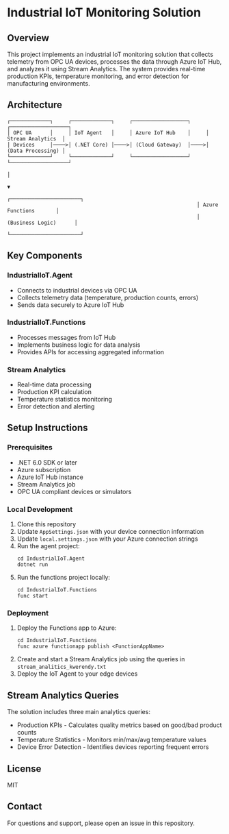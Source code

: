 # Industrial IoT Monitoring Solution

## Overview
This project implements an industrial IoT monitoring solution that collects telemetry from OPC UA devices, processes the data through Azure IoT Hub, and analyzes it using Stream Analytics. The system provides real-time production KPIs, temperature monitoring, and error detection for manufacturing environments.

## Architecture

```
┌─────────────┐     ┌─────────────┐     ┌──────────────────┐     ┌───────────────────┐
│ OPC UA      │     │ IoT Agent   │     │ Azure IoT Hub    │     │ Stream Analytics  │
│ Devices     │────>│ (.NET Core) │────>│ (Cloud Gateway)  │────>│ (Data Processing) │
└─────────────┘     └─────────────┘     └──────────────────┘     └───────────────────┘
                                                                          │
                                                                          ▼
                                                              ┌───────────────────────┐
                                                              │ Azure Functions       │
                                                              │ (Business Logic)      │
                                                              └───────────────────────┘
```

## Key Components

### IndustrialIoT.Agent
- Connects to industrial devices via OPC UA
- Collects telemetry data (temperature, production counts, errors)
- Sends data securely to Azure IoT Hub

### IndustrialIoT.Functions
- Processes messages from IoT Hub
- Implements business logic for data analysis
- Provides APIs for accessing aggregated information

### Stream Analytics
- Real-time data processing
- Production KPI calculation
- Temperature statistics monitoring
- Error detection and alerting

## Setup Instructions

### Prerequisites
- .NET 6.0 SDK or later
- Azure subscription
- Azure IoT Hub instance
- Stream Analytics job
- OPC UA compliant devices or simulators

### Local Development
1. Clone this repository
2. Update `AppSettings.json` with your device connection information
3. Update `local.settings.json` with your Azure connection strings
4. Run the agent project:
   ```
   cd IndustrialIoT.Agent
   dotnet run
   ```
5. Run the functions project locally:
   ```
   cd IndustrialIoT.Functions
   func start
   ```

### Deployment
1. Deploy the Functions app to Azure:
   ```
   cd IndustrialIoT.Functions
   func azure functionapp publish <FunctionAppName>
   ```
2. Create and start a Stream Analytics job using the queries in `stream_analitics_kwerendy.txt`
3. Deploy the IoT Agent to your edge devices

## Stream Analytics Queries

The solution includes three main analytics queries:
- Production KPIs - Calculates quality metrics based on good/bad product counts
- Temperature Statistics - Monitors min/max/avg temperature values
- Device Error Detection - Identifies devices reporting frequent errors

## License
MIT

## Contact
For questions and support, please open an issue in this repository.